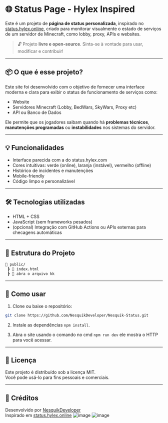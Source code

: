 # 🌐 Status Page - Hylex Inspired
Este é um projeto de **página de status personalizada**, inspirado no [status.hylex.online](https://status.hylex.online/), criado para monitorar visualmente o estado de serviços de um servidor de Minecraft, como lobby, proxy, APIs e websites.

> 🔓 Projeto **livre e open-source**. Sinta-se à vontade para usar, modificar e contribuir!

---

## 📦 O que é esse projeto?
Este site foi desenvolvido com o objetivo de fornecer uma interface moderna e clara para exibir o status de funcionamento de serviços como:
- Website
- Servidores Minecraft (Lobby, BedWars, SkyWars, Proxy etc)
- API ou Banco de Dados

Ele permite que os jogadores saibam quando há **problemas técnicos**, **manutenções programadas** ou **instabilidades** nos sistemas do servidor.

---

## 💡 Funcionalidades
- Interface parecida com a do status.hylex.com
- Cores intuitivas: verde (online), laranja (instável), vermelho (offline)
- Histórico de incidentes e manutenções
- Mobile-friendly
- Código limpo e personalizável

---

## 🛠 Tecnologias utilizadas
- HTML + CSS
- JavaScript (sem frameworks pesados)
- (opcional) Integração com GitHub Actions ou APIs externas para checagens automáticas

---

## 📂 Estrutura do Projeto
```bash
📁 public/
 ┣ 📄 index.html
 ┣ 📄 abra o arquivo kk
```

---

## 🚀 Como usar
1. Clone ou baixe o repositório:
```bash
git clone https://github.com/NesquikDeveloper/Nesquik-Status.git
```

2. Instale as dependências `npm install`.

3. Abra o site usando o comando no cmd `npm run dev` ele mostra o HTTP para você acessar.

---

## 📜 Licença
Este projeto é distribuído sob a licença MIT.  
Você pode usá-lo para fins pessoais e comerciais.

---

## 🙌 Créditos
Desenvolvido por [NesquikDeveloper](https://github.com/nesquikdeveloper)  
Inspirado em [status.hylex.online](https://status.hylex.online/)
![image](https://github.com/user-attachments/assets/6bfaf4d0-4733-41ff-a384-91abeebe8b2b)
![image](https://github.com/user-attachments/assets/82b74c7e-6877-4ba9-ac6a-57fbfd1aeabf)
